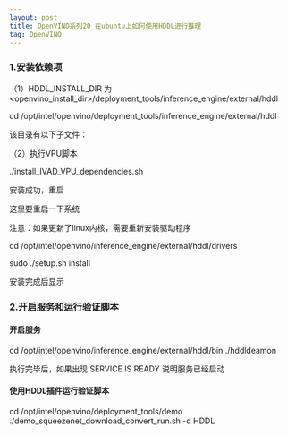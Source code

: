```yaml
---
layout: post
title: OpenVINO系列20_在ubuntu上如何使用HDDL进行推理
tag: OpenVINO
---
```


### 1.安装依赖项

（1）HDDL_INSTALL_DIR 为 <openvino_install_dir>/deployment_tools/inference_engine/external/hddl



cd  /opt/intel/openvino/deployment_tools/inference_engine/external/hddl

该目录有以下子文件：



（2）执行VPU脚本

./install_IVAD_VPU_dependencies.sh

安装成功，重启



这里要重启一下系统

注意：如果更新了linux内核，需要重新安装驱动程序

cd /opt/intel/openvino/inference_engine/external/hddl/drivers

sudo ./setup.sh install

安装完成后显示



### 2.开启服务和运行验证脚本

#### 开启服务

cd /opt/intel/openvino/inference_engine/external/hddl/bin 
./hddldeamon

执行完毕后，如果出现 SERVICE IS READY 说明服务已经启动



#### 使用HDDL插件运行验证脚本

cd /opt/intel/openvino/deployment_tools/demo
./demo_squeezenet_download_convert_run.sh -d HDDL



